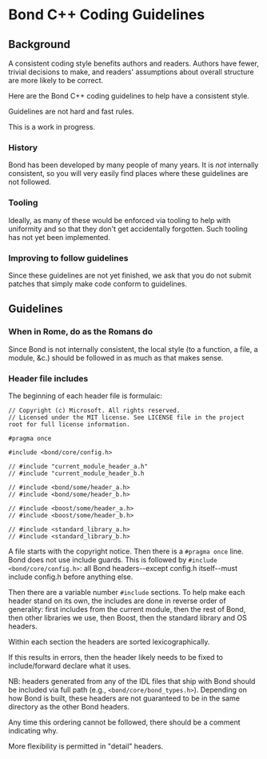 # Bond C++ Coding Guidelines

## Background

A consistent coding style benefits authors and readers. Authors have fewer,
trivial decisions to make, and readers' assumptions about overall structure
are more likely to be correct.

Here are the Bond C++ coding guidelines to help have a consistent style.

Guidelines are not hard and fast rules.

This is a work in progress.

### History

Bond has been developed by many people of many years. It is *not* internally
consistent, so you will very easily find places where these guidelines are
not followed.

### Tooling

Ideally, as many of these would be enforced via tooling to help with
uniformity and so that they don't get accidentally forgotten. Such tooling
has not yet been implemented.

### Improving to follow guidelines

Since these guidelines are not yet finished, we ask that you do not submit
patches that simply make code conform to guidelines.

## Guidelines

### When in Rome, do as the Romans do

Since Bond is not internally consistent, the local style (to a function, a
file, a module, &c.) should be followed in as much as that makes sense.

### Header file includes

The beginning of each header file is formulaic:

    // Copyright (c) Microsoft. All rights reserved.
    // Licensed under the MIT license. See LICENSE file in the project root for full license information.
    
    #pragma once
    
    #include <bond/core/config.h>
    
    // #include "current_module_header_a.h"
    // #include "current_module_header_b.h
    
    // #include <bond/some/header_a.h>
    // #include <bond/some/header_b.h>
    
    // #include <boost/some/header_a.h>
    // #include <boost/some/header_b.h>
    
    // #include <standard_library_a.h>
    // #include <standard_library_b.h>

A file starts with the copyright notice. Then there is a `#pragma once`
line. Bond does not use include guards. This is followed by `#include
<bond/core/config.h>`: all Bond headers--except config.h itself--must
include config.h before anything else.

Then there are a variable number `#include` sections. To help make each
header stand on its own, the includes are done in reverse order of
generality: first includes from the current module, then the rest of Bond,
then other libraries we use, then Boost, then the standard library and OS
headers.

Within each section the headers are sorted lexicographically.

If this results in errors, then the header likely needs to be fixed to
include/forward declare what it uses.

NB: headers generated from any of the IDL files that ship with Bond should
be included via full path (e.g., `<bond/core/bond_types.h>`). Depending on
how Bond is built, these headers are not guaranteed to be in the same
directory as the other Bond headers.

Any time this ordering cannot be followed, there should be a comment
indicating why.

More flexibility is permitted in "detail" headers.
